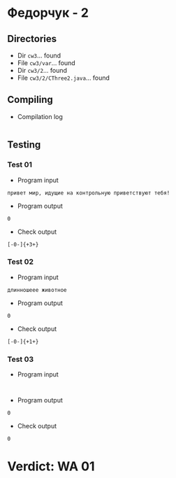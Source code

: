 # Федорчук - 2
## Directories
- Dir `cw3`... found
- File `cw3/var`... found
- Dir `cw3/2`... found
- File `cw3/2/CThree2.java`... found
## Compiling
- Compilation log
```

```
## Testing
### Test 01
- Program input
```
привет мир, идущие на контрольную приветствуют тебя!

```
- Program output
```
0

```
- Check output
```
[-0-]{+3+}

```
### Test 02
- Program input
```
длинношеее животное

```
- Program output
```
0

```
- Check output
```
[-0-]{+1+}

```
### Test 03
- Program input
```


```
- Program output
```
0

```
- Check output
```
0

```
# Verdict: WA 01

